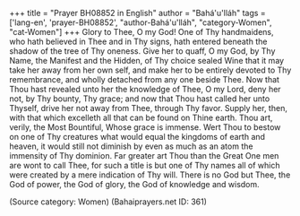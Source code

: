 +++
title = "Prayer BH08852 in English"
author = "Bahá'u'lláh"
tags = ['lang-en', 'prayer-BH08852', "author-Bahá'u'lláh", "category-Women", "cat-Women"]
+++
Glory to Thee, O my God!  One of Thy handmaidens, who hath believed in Thee and in Thy signs, hath entered beneath the shadow of the tree of Thy oneness.  Give her to quaff, O my God, by Thy Name, the Manifest and the Hidden, of Thy choice sealed Wine that it may take her away from her own self, and make her to be entirely devoted to Thy remembrance, and wholly detached from any one beside Thee.
Now that Thou hast revealed unto her the knowledge of Thee, O my Lord, deny her not, by Thy bounty, Thy grace; and now that Thou hast called her unto Thyself, drive her not away from Thee, through Thy favor. Supply her, then, with that which excelleth all that can be found on Thine earth.  Thou art, verily, the Most Bountiful, Whose grace is immense.
Wert Thou to bestow on one of Thy creatures what would equal the kingdoms of earth and heaven, it would still not diminish by even as much as an atom the immensity of Thy dominion.  Far greater art Thou than the Great One men are wont to call Thee, for such a title is but one of Thy names all of which were created by a mere indication of Thy will.
There is no God but Thee, the God of power, the God of glory, the God of knowledge and wisdom.

(Source category: Women)
(Bahaiprayers.net ID: 361)

